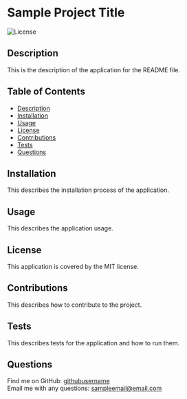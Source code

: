 
  
# Sample Project Title

![License](https://img.shields.io/badge/license-MIT-brightgreen) 
<br />

## Description
This is the description of the application for the README file.

## Table of Contents
- [Description](#description)
- [Installation](#installation)
- [Usage](#usage)
- [License](#license)
- [Contributions](#contributions)
- [Tests](#tests)
- [Questions](#questions)
 
## Installation
This describes the installation process of the application.

## Usage
This describes the application usage.

## License
This application is covered by the MIT license. 

## Contributions
This describes how to contribute to the project.

## Tests
This describes tests for the application and how to run them.

## Questions
Find me on GitHub: [githubusername](https://github.com/githubusername)
<br />
Email me with any questions: [sampleemail@email.com](mailto:sampleemail@email.com)

